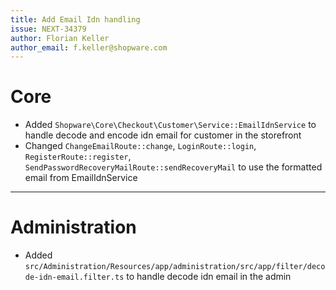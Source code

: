 ```yaml
---
title: Add Email Idn handling
issue: NEXT-34379
author: Florian Keller
author_email: f.keller@shopware.com
---
```

# Core
* Added `Shopware\Core\Checkout\Customer\Service::EmailIdnService` to handle decode and encode idn email for customer in the storefront
* Changed `ChangeEmailRoute::change`, `LoginRoute::login`, `RegisterRoute::register`, `SendPasswordRecoveryMailRoute::sendRecoveryMail` to use the formatted email from EmailIdnService
___
# Administration
* Added `src/Administration/Resources/app/administration/src/app/filter/decode-idn-email.filter.ts` to handle decode idn email in the admin
